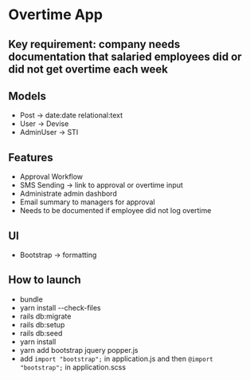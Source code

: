 # Overtime App

## Key requirement: company needs documentation that salaried employees did or did not get overtime each week

## Models
- Post -> date:date relational:text
- User -> Devise
- AdminUser -> STI

## Features
- Approval Workflow
- SMS Sending -> link to approval or overtime input
- Administrate admin dashbord
- Email summary to managers for approval
- Needs to be documented if employee did not log overtime

## UI
- Bootstrap -> formatting

## How to launch
- bundle
- yarn install --check-files
- rails db:migrate
- rails db:setup
- rails db:seed
- yarn install
- yarn add bootstrap jquery popper.js
- add `import "bootstrap";` in application.js and then `@import "bootstrap";` in application.scss

